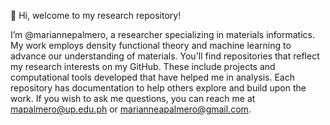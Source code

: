 👋 Hi, welcome to my research repository!

I’m @mariannepalmero, a researcher specializing in materials informatics. 
My work employs density functional theory and machine learning to advance
our understanding of materials. You'll find repositories that reflect my
research interests on my GitHub. These include projects and computational
tools developed that have helped me in analysis. Each repository has 
documentation to help others explore and build upon the work. If you wish
to ask me questions, you can reach me at mapalmero@up.edu.ph or 
marianneapalmero@gmail.com.
